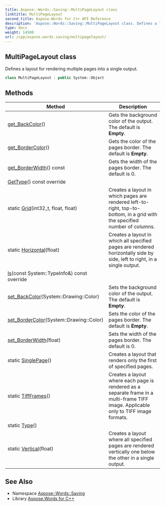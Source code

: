 ```yaml
---
title: Aspose::Words::Saving::MultiPageLayout class
linktitle: MultiPageLayout
second_title: Aspose.Words for C++ API Reference
description: 'Aspose::Words::Saving::MultiPageLayout class. Defines a layout for rendering multiple pages into a single output in C++.'
type: docs
weight: 14500
url: /cpp/aspose.words.saving/multipagelayout/
---
```

## MultiPageLayout class


Defines a layout for rendering multiple pages into a single output.

```cpp
class MultiPageLayout : public System::Object
```

## Methods

| Method | Description |
| --- | --- |
| [get_BackColor](./get_backcolor/)() | Gets the background color of the output. The default is **Empty**. |
| [get_BorderColor](./get_bordercolor/)() | Gets the color of the pages border. The default is **Empty**. |
| [get_BorderWidth](./get_borderwidth/)() const | Gets the width of the pages border. The default is 0. |
| [GetType](./gettype/)() const override |  |
| static [Grid](./grid/)(int32_t, float, float) | Creates a layout in which pages are rendered left-to-right, top-to-bottom, in a grid with the specified number of columns. |
| static [Horizontal](./horizontal/)(float) | Creates a layout in which all specified pages are rendered horizontally side by side, left to right, in a single output. |
| [Is](./is/)(const System::TypeInfo\&) const override |  |
| [set_BackColor](./set_backcolor/)(System::Drawing::Color) | Sets the background color of the output. The default is **Empty**. |
| [set_BorderColor](./set_bordercolor/)(System::Drawing::Color) | Sets the color of the pages border. The default is **Empty**. |
| [set_BorderWidth](./set_borderwidth/)(float) | Sets the width of the pages border. The default is 0. |
| static [SinglePage](./singlepage/)() | Creates a layout that renders only the first of specified pages. |
| static [TiffFrames](./tiffframes/)() | Creates a layout where each page is rendered as a separate frame in a multi-frame TIFF image. Applicable only to TIFF image formats. |
| static [Type](./type/)() |  |
| static [Vertical](./vertical/)(float) | Creates a layout where all specified pages are rendered vertically one below the other in a single output. |
## See Also

* Namespace [Aspose::Words::Saving](../)
* Library [Aspose.Words for C++](../../)
